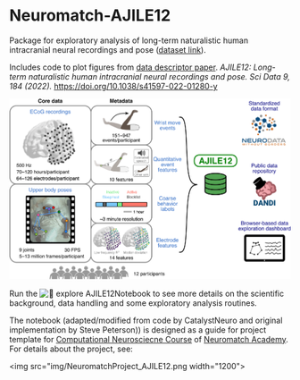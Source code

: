 # Neuromatch-AJILE12

Package for exploratory analysis of long-term naturalistic human intracranial neural recordings and pose
([dataset link](https://doi.org/10.48324/dandi.000055/0.220127.0436)).

Includes code to plot figures from [data descriptor paper](https://www.nature.com/articles/s41597-022-01280-y). 
*AJILE12: Long-term naturalistic human intracranial neural recordings and pose. Sci Data 9, 184 (2022).* https://doi.org/10.1038/s41597-022-01280-y

<img src="img/AJILE.png" width="1200">


Run the ![📝 explore AJILE12Notebook](Notebook/exploreAJILE12.ipynb) to see more details on the scientific background, data handling and some exploratory analysis routines.

The notebook (adapted/modified from code by CatalystNeuro and original implementation by Steve Peterson)) is designed as a guide for project template for [Computational Neurosciecne Course](https://compneuro.neuromatch.io/) of [Neuromatch Academy](https://academy.neuromatch.io/). For details about the project, see:

<img src="img/NeuromatchProject_AJILE12.png width="1200">